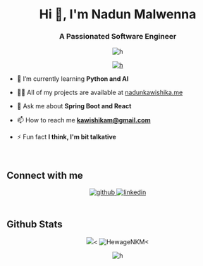 <h1 align="center">Hi 👋, I'm Nadun Malwenna</h1>
<h3 align="center">A Passionated Software Engineer</h3>

<p align="center"> <img src="https://komarev.com/ghpvc/?username=h&label=Profile%20views&color=0e75b6&style=flat" alt="h" /> </p>

<p align="center"> <a href="https://github.com/ryo-ma/github-profile-trophy"><img src="https://github-profile-trophy.vercel.app/?username=HewageNKM" alt="h" /></a> </p>



- 🌱 I’m currently learning **Python and AI**

- 👨‍💻 All of my projects are available at [nadunkawishika.me](https://nadunkawishika.me/)

- 💬 Ask me about **Spring Boot and React**

- 📫 How to reach me **kawishikam@gmail.com**

- ⚡ Fun fact **I think, I'm bit talkative**

<br/>  

## Connect with me  

<div align="center">
<a href="https://github.com/HewageNKM" target="_blank">
<img src=https://img.shields.io/badge/github-%2324292e.svg?&style=for-the-badge&logo=github&logoColor=white alt=github style="margin-bottom: 5px;" />
</a>
<a href="https://linkedin.com/in/https://www.linkedin.com/in/naun-malwenna-345445267" target="_blank">
<img src=https://img.shields.io/badge/linkedin-%231E77B5.svg?&style=for-the-badge&logo=linkedin&logoColor=white alt=linkedin style="margin-bottom: 5px;" />
</a>  
</div>  

<br/> 

## Github Stats 

<p align="center"> 
  <span>
      <img src="https://github-readme-stats.vercel.app/api?username=HewageNKM&show_icons=true&count_private=true&hide_border=true"/><
  </span>
<span>
  <img src="https://github-readme-streak-stats.herokuapp.com/?user=HewageNKM&" alt="HewageNKM<"/>
</span>
<br>
<div align="center">
<img align="center" src="https://github-readme-stats.vercel.app/api/top-langs?username=HewageNKM&show_icons=true&locale=en&layout=compact" alt="h" />
</div>
</p>
